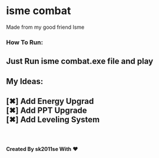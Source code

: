 # isme combat
Made from my good friend Isme
<br>
### How To Run:
Just Run **isme combat.exe** file and play
<br>
---
## My Ideas:
[✖] Add Energy Upgrad<br>
[✖] Add PPT Upgrade<br>
[✖] Add Leveling System<br>
<br>
---
<br>
<strong>Created By sk2011se With</strong> ❤
